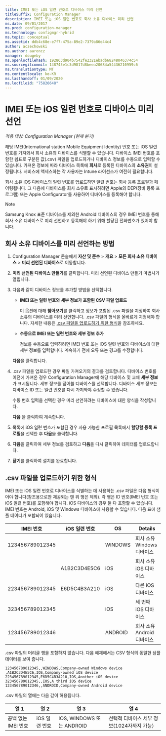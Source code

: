 ```yaml
---
title: IMEI 또는 iOS 일련 번호로 디바이스 미리 선언
titleSuffix: Configuration Manager
description: IMEI 또는 iOS 일련 번호로 회사 소유 디바이스 미리 선언
ms.date: 09/01/2017
ms.prod: configuration-manager
ms.technology: configmgr-hybrid
ms.topic: conceptual
ms.assetid: ddb4c68e-e7f7-475a-89e2-7379a86e44c4
author: aczechowski
ms.author: aaroncz
manager: dougeby
ms.openlocfilehash: 192863d904b7542fe2321ebadb68248046374c54
ms.sourcegitcommit: 148745e1c3d9817d8beea20684a54436210959c6
ms.translationtype: MT
ms.contentlocale: ko-KR
ms.lasthandoff: 01/09/2020
ms.locfileid: "75826648"
---
```

# <a name="predeclare-devices-with-imei-or-ios-serial-numbers"></a>IMEI 또는 iOS 일련 번호로 디바이스 미리 선언

*적용 대상: Configuration Manager (현재 분기)*

해당 IMEI(International station Mobile Equipment Identity) 번호 또는 iOS 일련 번호를 가져와서 회사 소유의 디바이스를 식별할 수 있습니다. 디바이스 IMEI 번호를 포함한 쉼표로 구분된 값(.csv) 파일을 업로드하거나 디바이스 정보를 수동으로 입력할 수 있습니다.  가져온 정보에 따라 디바이스 목록에 **회사**로 등록된 디바이스의 **소유권**이 설정됩니다. 서비스에 액세스하는 각 사용자는 Intune 라이선스가 여전히 필요합니다.  

회사 소유 iOS 디바이스의 일련 번호를 업로드하면 일련 번호는 회사 등록 프로필과 페어링됩니다. 그 다음에 디바이스를 회사 소유로 표시하려면 Apple의 DEP(장비 등록 프로그램) 또는 Apple Configurator를 사용하여 디바이스를 등록해야 합니다.

>[!NOTE]
>Samsung Knox 표준 디바이스를 제외한 Android 디바이스의 경우 IMEI 번호를 통해 회사 소유 디바이스로 미리 선언하고 등록해야 하기 위해 할당된 전화번호가 있어야 합니다.

## <a name="how-to-predeclare-corporate-owned-devices"></a>회사 소유 디바이스를 미리 선언하는 방법

1. Configuration Manager 콘솔에서 **자산 및 준수** > **개요** > **모든 회사 소유 디바이스** > **미리 선언된 디바이스**로 이동합니다.

2. **미리 선언된 디바이스 만들기**를 클릭합니다. 미리 선언된 디바이스 만들기 마법사가 열립니다.

3. 다음과 같이 디바이스 정보를 추가할 방법을 선택합니다.

    -  **IMEI 또는 일련 번호와 세부 정보가 포함된 CSV 파일 업로드**

       이 옵션에 대해 **찾아보기**를 클릭하고 정보가 포함된 .csv 파일을 지정하여 회사 소유의 디바이스를 미리 선언합니다. .csv 파일의 형식을 올바르게 지정해야 합니다. 자세한 내용은 [.csv 파일을 업로드하기 위한 형식](#format-for-uploading-csv-files)을 참조하세요.

    -  **수동으로 IMEI 또는 일련 번호와 세부 정보 추가**

       정보를 수동으로 입력하려면 IMEI 번호 또는 iOS 일련 번호와 디바이스에 대한 세부 정보를 입력합니다. 계속하기 전에 오류 또는 경고를 수정합니다.

   **다음**을 클릭합니다.

4. .csv 파일을 업로드한 경우 파일 가져오기의 결과를 검토합니다. 디바이스 번호를 이전에 가져온 경우 Configuration Manager에 해당 디바이스 및 교체 **세부 정보**가 표시됩니다. 세부 정보를 덮어쓸 디바이스를 선택합니다. 디바이스 세부 정보는 디바이스 ID 또는 일련 번호를 다시 가져와야 수정할 수 있습니다.

   수동 번호 입력을 선택한 경우 미리 선언하려는 디바이스에 대한 양식을 작성합니다.

   **다음** 을 클릭하여 계속합니다.

5. 목록에 iOS 일련 번호가 포함된 경우 사용 가능한 프로필 목록에서 **할당할 등록 프로필**을 선택한 후 **다음**을 클릭합니다.

6. **다음**을 클릭하여 세부 정보를 검토하고 **다음**을 다시 클릭하여 데이터를 업로드합니다.

7. **닫기**를 클릭하여 설치를 완료합니다.

## <a name="format-for-uploading-csv-files"></a>.csv 파일을 업로드하기 위한 형식

IMEI 또는 iOS 일련 번호로 디바이스를 식별하는 데 사용하는 .csv 파일은 다음 형식이어야 합니다(참조용으로만 제공되는 맨 위 행은 제외). 각 행은 ID 번호(IMEI 번호 또는 iOS 일련 번호)를 포함해야 합니다. iOS 디바이스의 경우 둘 다 포함할 수 있습니다. IMEI 번호는 Android, iOS 및 Windows 디바이스에 사용할 수 있습니다. 다음 표에 샘플 데이터가 포함되어 있습니다.

| IMEI 번호  | iOS 일련 번호  | OS | Details |
|------------ |---------------|-----|-----|
| 123456789012345    |   | WINDOWS | 회사 소유 Windows 디바이스|
|   | A1B2C3D4E5C6 | iOS | 회사 소유 iOS 디바이스|
| 223456789012345 | E6D5C4B3A210 |   iOS | 다른 iOS 디바이스|
| 323456789012345 |        |   iOS | 세 번째 iOS 디바이스|
| 123456789012346 |         |   ANDROID | 회사 소유 Android 디바이스|

.csv 파일의 머리글 행을 포함하지 않습니다. 다음 예제에서는 CSV 형식의 동일한 샘플 데이터를 보여 줍니다.

```
123456789012345,,WINDOWS,Company-owned Windows device
,A1B2C3D4E5C6,IOS,Company-owned iOS device
223456789012345,E6D5C4B3A210,IOS,Another iOS device
323456789012345,,IOS,A third iOS device
123456789012346,,ANDROID,Company-owned Android device
```

.csv 파일의 열에는 다음 값이 허용됩니다.

| 열 1 | 열 2 | 열 3 | 열 4 |
|---|---|---|---|
|공백 없는 IMEI 번호 | iOS 일련 번호 | IOS, WINDOWS 또는 ANDROID | 선택적 디바이스 세부 정보(1024자까지 가능) |
